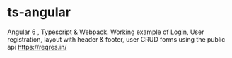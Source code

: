 # ts-angular
Angular 6 , Typescript & Webpack. Working example of Login, User registration, layout with header & footer, user CRUD forms using the public api https://reqres.in/
